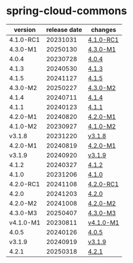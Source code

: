 # spring-cloud-commons	


|version|release date|changes|
|---|---|---|
|4.1.0-RC1|20231031|[4.1.0-RC1](./4.1.0-RC1-20231031.md)|
|4.3.0-M1|20250130|[4.3.0-M1](./4.3.0-M1-20250130.md)|
|4.0.4|20230728|[4.0.4](./4.0.4-20230728.md)|
|4.1.3|20240530|[4.1.3](./4.1.3-20240530.md)|
|4.1.5|20241127|[4.1.5](./4.1.5-20241127.md)|
|4.3.0-M2|20250227|[4.3.0-M2](./4.3.0-M2-20250227.md)|
|4.1.4|20240711|[4.1.4](./4.1.4-20240711.md)|
|4.1.1|20240123|[4.1.1](./4.1.1-20240123.md)|
|4.2.0-M1|20240820|[4.2.0-M1](./4.2.0-M1-20240820.md)|
|4.1.0-M2|20230927|[4.1.0-M2](./4.1.0-M2-20230927.md)|
|v3.1.8|20231220|[v3.1.8](./v3.1.8-20231220.md)|
|4.2.0-M1|20240819|[4.2.0-M1](./4.2.0-M1-20240819.md)|
|v3.1.9|20240920|[v3.1.9](./v3.1.9-20240920.md)|
|4.1.2|20240327|[4.1.2](./4.1.2-20240327.md)|
|4.1.0|20231206|[4.1.0](./4.1.0-20231206.md)|
|4.2.0-RC1|20241108|[4.2.0-RC1](./4.2.0-RC1-20241108.md)|
|4.2.0|20241203|[4.2.0](./4.2.0-20241203.md)|
|4.2.0-M2|20241008|[4.2.0-M2](./4.2.0-M2-20241008.md)|
|4.3.0-M3|20250407|[4.3.0-M3](./4.3.0-M3-20250407.md)|
|v4.1.0-M1|20230811|[v4.1.0-M1](./v4.1.0-M1-20230811.md)|
|4.0.5|20240126|[4.0.5](./4.0.5-20240126.md)|
|v3.1.9|20240919|[v3.1.9](./v3.1.9-20240919.md)|
|4.2.1|20250318|[4.2.1](./4.2.1-20250318.md)|

